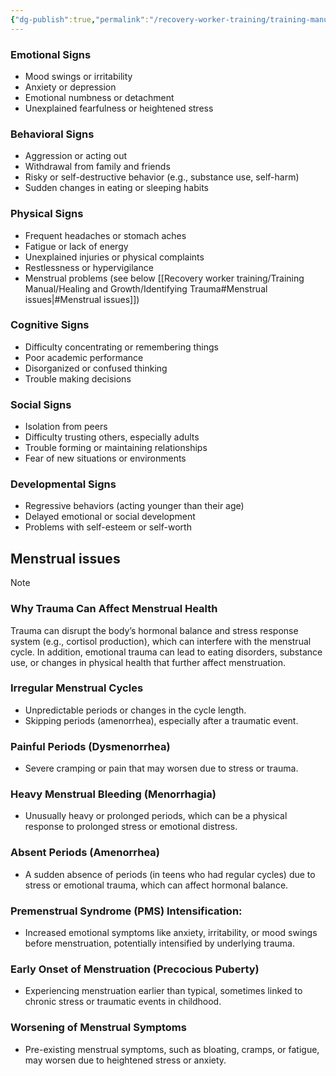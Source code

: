 ```yaml
---
{"dg-publish":true,"permalink":"/recovery-worker-training/training-manual/healing-and-growth/identifying-trauma/"}
---
```


### Emotional Signs
- Mood swings or irritability
- Anxiety or depression
- Emotional numbness or detachment
- Unexplained fearfulness or heightened stress
### Behavioral Signs
- Aggression or acting out
- Withdrawal from family and friends
- Risky or self-destructive behavior (e.g., substance use, self-harm)
- Sudden changes in eating or sleeping habits
### Physical Signs
- Frequent headaches or stomach aches
- Fatigue or lack of energy
- Unexplained injuries or physical complaints
- Restlessness or hypervigilance
- Menstrual problems (see below [[Recovery worker training/Training Manual/Healing and Growth/Identifying Trauma#Menstrual issues\|#Menstrual issues]])
### Cognitive Signs
- Difficulty concentrating or remembering things
- Poor academic performance
- Disorganized or confused thinking
- Trouble making decisions
### Social Signs
- Isolation from peers
- Difficulty trusting others, especially adults
- Trouble forming or maintaining relationships
- Fear of new situations or environments
### Developmental Signs
- Regressive behaviors (acting younger than their age)
- Delayed emotional or social development
- Problems with self-esteem or self-worth


## Menstrual issues

> [!NOTE]
> ### Why Trauma Can Affect Menstrual Health
>  Trauma can disrupt the body’s hormonal balance and stress response system (e.g., cortisol production), which can interfere with the menstrual cycle. In addition, emotional trauma can lead to eating disorders, substance use, or changes in physical health that further affect menstruation.

### Irregular Menstrual Cycles
- Unpredictable periods or changes in the cycle length.
- Skipping periods (amenorrhea), especially after a traumatic event.
### Painful Periods (Dysmenorrhea)
- Severe cramping or pain that may worsen due to stress or trauma.
### Heavy Menstrual Bleeding (Menorrhagia)
- Unusually heavy or prolonged periods, which can be a physical response to prolonged stress or emotional distress.
### Absent Periods (Amenorrhea)
- A sudden absence of periods (in teens who had regular cycles) due to stress or emotional trauma, which can affect hormonal balance.
### Premenstrual Syndrome (PMS) Intensification:
- Increased emotional symptoms like anxiety, irritability, or mood swings before menstruation, potentially intensified by underlying trauma.
### Early Onset of Menstruation (Precocious Puberty)
- Experiencing menstruation earlier than typical, sometimes linked to chronic stress or traumatic events in childhood.
### Worsening of Menstrual Symptoms
- Pre-existing menstrual symptoms, such as bloating, cramps, or fatigue, may worsen due to heightened stress or anxiety.